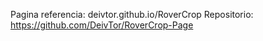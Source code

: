 Pagina referencia: deivtor.github.io/RoverCrop
Repositorio: https://github.com/DeivTor/RoverCrop-Page
